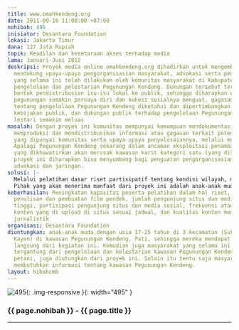 ```yaml
---
title: www.omahkendeng.org
date: 2011-09-16 11:08:00 +07:00
nohibah: 495
inisiator: Desantara Foundation
lokasi: Jakarta Timur
dana: 127 Juta Rupiah
topik: Keadilan dan kesetaraan akses terhadap media
lama: Januari-Juni 2012
deskripsi: Proyek media online omahkendeng.org dihadirkan untuk mengembangkan dan
  mendukung upaya-upaya pengorganisasian masyarakat, advokasi serta penguatan jaringan
  yang selama ini telah dilakukan oleh komunitas masyarakat di Kabupaten Pati dalam
  pengelolaan dan pelestarian Pegunungan Kendeng. Dukungan tersebut terutama dalam
  bentuk pendistribusian isu-isu lokal ke publik, sehingga diharapkan warga sekitar
  pegunungan semakin percaya diri dan kohesi sosialnya menguat, gagasan masyarakat
  tentang pengelolaan Pegunungan Kendeng diketahui dan dipertimbangkan oleh pembuat
  kebijakan publik, dan dukungan publik terhadap pengelolaan Pegunungan Kendeng secara
  lestari semakin meluas
masalah: Dengan proyek ini komunitas mempunyai kemampuan mendokumentasikan, menganalisis,
  memproduksi dan mendistribusikan informasi atau gagasan terkait potensi dan masalah
  yang dipunyai komunitas serta upaya-upaya penyelesaiannya, melalui media online.
  Apalagi Pegunungan Kendeng sekarang dalam ancaman eksploitasi penambangan semen
  yang dikhawatirkan akan merusak kawasan karst kategori satu (yang dilindungi). Sehingga
  proyek ini diharapkan bisa menyumbang bagi penguatan pengorganisasian masyarakat,
  advokasi dan jaringan.
solusi: |-
  Melalui pelatihan dasar riset partisipatif tentang kondisi wilayah, masalah yang dihadapi, dan potensi sumberdaya alam dan manusia yang bisa dimanfaatkan untuk menyelesaikan masalah tersebut . Selain itu juga dengan pelatihan jurnalistik (penulisan dan fotografi) serta pembuatan film pendek dengan menggunakan media mobile phone/hand phone. Dengan kemampuan yang dimiliki setelah mengikuti beberapa pelatihan tersebut, peserta kemudian memproduksi dan mendistribusikan informasi, gagasan, serta upaya penyelesaian masalah yang dilakukan oleh masyarakat dalam pengelolaan dan pelestarian kawasan Pegunungan Kendeng melalui situs www.omahkendeng.org dan media sosial (facebook, twitter).
  Pihak yang akan menerima manfaat dari proyek ini adalah anak-anak muda dengan usia 17-25 tahun di 3 kecamatan (Sukolilo, Tambakromo, Kayen) di kawasan Pegunungan Kendeng, Pati, sehingga mereka mendapat keuntungan langsung dari kegiatan ini. Kemudian juga masyarakat yang selama ini kehidupannya tergantung dari pengelolaan dan kelestarian kawasan Pegunungan Kendeng, seperti petani, juga diutungkan dari proyek ini. Selain itu tentu saja masyarakat umum yang membutuhkan informasi tentang kawasan Pegunungan Kendeng.
keberhasilan: Peningkatan kapasitas peserta pelatihan dalam hal riset, fotografi dan
  penulisan dan pembuatan film pendek, jumlah pengunjung situs dan media sosial yang
  tinggi, partisipasi pengunjung situs dan media sosial, frekuensi atau kuantitas
  konten yang di upload di situs sesuai jadwal, dan kualitas konten memenuhi dasar-dasar
  jurnalistik
organisasi: Desantara Foundation
diuntungkan: anak-anak muda dengan usia 17-25 tahun di 3 kecamatan (Sukolilo, Tambakromo,
  Kayen) di kawasan Pegunungan Kendeng, Pati, sehingga mereka mendapat keuntungan
  langsung dari kegiatan ini. Kemudian juga masyarakat yang selama ini kehidupannya
  tergantung dari pengelolaan dan kelestarian kawasan Pegunungan Kendeng, seperti
  petani, juga diutungkan dari proyek ini. Selain itu tentu saja masyarakat umum yang
  membutuhkan informasi tentang kawasan Pegunungan Kendeng.
layout: hibahcmb
---
```


![495](/static/img/hibahcmb/495.png){: .img-responsive }{: width="495" }

### {{ page.nohibah }} - {{ page.title }}

---
